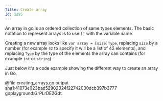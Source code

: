 ```yaml
---
Title: Create array
Id: 1295
---
```

An array in go is an ordered collection of same types elements.
The basic notation to represent arrays is to use `[]` with the variable name.

Creating a new array looks like `var array = [size]Type`, replacing `size` by a number (for example `42` to specify it will be a list of 42 elements), and replacing `Type` by the type of the elements the array can contains (for example `int` or `string`)

Just below it's a code example showing the different way to create an array in Go.

@file creating_arrays.go output sha1:41073e023bad52902324f22742030dcb397b3777 goplayground:GrPLrDE2Gdt

